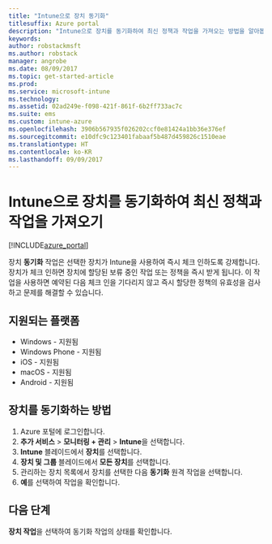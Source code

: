 ```yaml
---
title: "Intune으로 장치 동기화"
titlesuffix: Azure portal
description: "Intune으로 장치를 동기화하여 최신 정책과 작업을 가져오는 방법을 알아봅니다.”"
keywords: 
author: robstackmsft
ms.author: robstack
manager: angrobe
ms.date: 08/09/2017
ms.topic: get-started-article
ms.prod: 
ms.service: microsoft-intune
ms.technology: 
ms.assetid: 02ad249e-f098-421f-861f-6b2ff733ac7c
ms.suite: ems
ms.custom: intune-azure
ms.openlocfilehash: 3906b567935f026202ccf0e81424a1bb36e376ef
ms.sourcegitcommit: e10dfc9c123401fabaaf5b487d459826c1510eae
ms.translationtype: HT
ms.contentlocale: ko-KR
ms.lasthandoff: 09/09/2017
---
```

# <a name="sync-devices-with-intune-to-get-the-latest-policies-and-actions"></a>Intune으로 장치를 동기화하여 최신 정책과 작업을 가져오기


[!INCLUDE[azure_portal](./includes/azure_portal.md)]

장치 **동기화** 작업은 선택한 장치가 Intune을 사용하여 즉시 체크 인하도록 강제합니다. 장치가 체크 인하면 장치에 할당된 보류 중인 작업 또는 정책을 즉시 받게 됩니다.  이 작업을 사용하면 예약된 다음 체크 인을 기다리지 않고 즉시 할당한 정책의 유효성을 검사하고 문제를 해결할 수 있습니다.

## <a name="supported-platforms"></a>지원되는 플랫폼

- Windows - 지원됨
- Windows Phone - 지원됨
- iOS - 지원됨
- macOS - 지원됨
- Android - 지원됨

## <a name="how-to-sync-a-device"></a>장치를 동기화하는 방법

1. Azure 포털에 로그인합니다.
2. **추가 서비스** > **모니터링 + 관리** > **Intune**을 선택합니다.
3. **Intune** 블레이드에서 **장치**를 선택합니다.
4. **장치 및 그룹** 블레이드에서 **모든 장치**를 선택합니다.
5. 관리하는 장치 목록에서 장치를 선택한 다음 **동기화** 원격 작업을 선택합니다.
7. **예**를 선택하여 작업을 확인합니다.

## <a name="next-steps"></a>다음 단계

**장치 작업**을 선택하여 동기화 작업의 상태를 확인합니다. 
